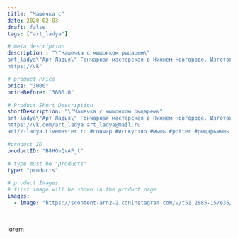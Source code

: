 ```yaml
---
title: "Чашечка с"
date: 2020-02-03
draft: false
tags: ["art_ladya"]

# meta description
description : "\"Чашечка с мышонком рыцарем\" 
art_ladya\"Арт Ладья\" Гончарная мастерская в Нижнем Новгороде. Изготовление керамики и мастер//-классы по обучению. 
https://vk"

# product Price
price: "3000"
priceBefore: "3600.0"

# Product Short Description
shortDescription: "\"Чашечка с мышонком рыцарем\" 
art_ladya\"Арт Ладья\" Гончарная мастерская в Нижнем Новгороде. Изготовление керамики и мастер//-классы по обучению. 
https://vk.com/art_ladya art_ladya@mail.ru 
art//-ladya.Livemaster.ru #гончар #исскуство #мышь #potter #рыцарьмышь #керамикаручнаяработа #гончарнаямастерская #керамиканазаказ #handmade #керамика #гончарнаяпосуда #эксклюзивнаякерамика #dishes #decor #ceramicar #mug #claygoods #tankard #earthenware #ceramic #design #mouse #magic #restaurant #ceramicart #pint #clay #авторскаякерамика #рыцарь"

#product ID
productID: "B8HOvQvAF_t"

# type must be "products"
type: "products"

# product Images
# first image will be shown in the product page
images:
  - image: "https://scontent-arn2-2.cdninstagram.com/v/t51.2885-15/e35/s1080x1080/84439067_186455232719648_8022433779044046479_n.jpg?tp=1&_nc_ht=scontent-arn2-2.cdninstagram.com&_nc_cat=108&_nc_ohc=WSmyy2vIJAQAX9xmqDo&ccb=7-4&oh=cc0e38a9838727ce648a4830b0925e43&oe=6085E78A&_nc_sid=86f79a&ig_cache_key=MjIzNTgyMDU2MDQ0NzcyNTU0OQ%3D%3D.2-ccb7-4"

---
```

lorem
